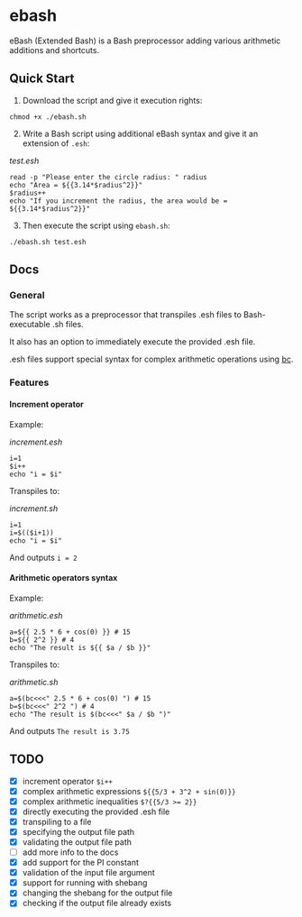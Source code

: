 # ebash

eBash (Extended Bash) is a Bash preprocessor adding various arithmetic additions and shortcuts.

## Quick Start

1. Download the script and give it execution rights: 
```
chmod +x ./ebash.sh
```

2. Write a Bash script using additional eBash syntax and give it an extension of `.esh`: 

_test.esh_
```
read -p "Please enter the circle radius: " radius 
echo "Area = ${{3.14*$radius^2}}"
$radius++ 
echo "If you increment the radius, the area would be = ${{3.14*$radius^2}}" 
``` 

3. Then execute the script using `ebash.sh`: 
```
./ebash.sh test.esh
```

## Docs

### General 

The script works as a preprocessor that transpiles .esh files to Bash-executable .sh files. 

It also has an option to immediately execute the provided .esh file. 

.esh files support special syntax for complex arithmetic operations using [bc](https://www.gnu.org/software/bc/manual/html_mono/bc.html). 

### Features 

#### Increment operator 
Example: 

_increment.esh_
```
i=1
$i++
echo "i = $i" 
```

Transpiles to:

_increment.sh_
```
i=1
i=$(($i+1))
echo "i = $i" 
```

And outputs `i = 2`

#### Arithmetic operators syntax

Example:

_arithmetic.esh_
```
a=${{ 2.5 * 6 + cos(0) }} # 15 
b=${{ 2^2 }} # 4 
echo "The result is ${{ $a / $b }}" 
```

Transpiles to:

_arithmetic.sh_
```
a=$(bc<<<" 2.5 * 6 + cos(0) ") # 15 
b=$(bc<<<" 2^2 ") # 4 
echo "The result is $(bc<<<" $a / $b ")" 
```

And outputs `The result is 3.75`

## TODO

- [x] increment operator `$i++`
- [x] complex arithmetic expressions `${{5/3 + 3^2 + sin(0)}}`
- [x] complex arithmetic inequalities `$?{{5/3 >= 2}}`
- [x] directly executing the provided .esh file 
- [x] transpiling to a file 
- [x] specifying the output file path 
- [x] validating the output file path
- [ ] add more info to the docs 
- [x] add support for the PI constant
- [x] validation of the input file argument 
- [x] support for running with shebang 
- [x] changing the shebang for the output file
- [x] checking if the output file already exists

